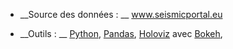 - __Source des données : __ <a href="https://www.seismicportal.eu" target="_blank">www.seismicportal.eu</a>

- __Outils : __ <a href="https://www.python.org/" target="blank">Python</a>, 
  <a href="https://pandas.pydata.org/" target="_blank">Pandas</a>, 
  <a href="https://holoviz.org/" target="_blank">Holoviz</a> avec 
  <a href="https://docs.bokeh.org/en/latest/" target="_blank">Bokeh</a>, 
  

